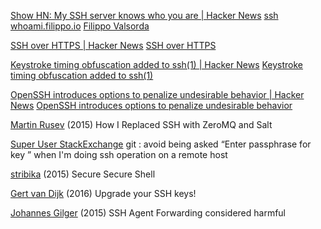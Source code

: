 
[Show HN: My SSH server knows who you are | Hacker News](https://news.ycombinator.com/item?id=10004678)
[ssh whoami.filippo.io](https://words.filippo.io/ssh-whoami-filippo-io/)
[Filippo Valsorda](https://filippo.io/)

[SSH over HTTPS | Hacker News](https://news.ycombinator.com/item?id=38731402)
[SSH over HTTPS](https://trofi.github.io/posts/295-ssh-over-https.html)

[Keystroke timing obfuscation added to ssh(1) | Hacker News](https://news.ycombinator.com/item?id=37307708)
[Keystroke timing obfuscation added to ssh(1)](https://undeadly.org/cgi?action=article;sid=20230829051257)

[OpenSSH introduces options to penalize undesirable behavior | Hacker News](https://news.ycombinator.com/item?id=40610621)
[OpenSSH introduces options to penalize undesirable behavior](https://undeadly.org/cgi?action=article;sid=20240607042157)

[Martin Rusev](https://web.archive.org/web/20170118080812/https://www.amon.cx/blog/how-i-replaced-ssh/)
(2015) How I Replaced SSH with ZeroMQ and Salt

[Super User StackExchange](https://superuser.com/questions/988185/how-to-avoid-being-asked-enter-passphrase-for-key-when-im-doing-ssh-operatio)
git : avoid being asked “Enter passphrase for key ” when I'm doing ssh operation on a remote host

[stribika](https://stribika.github.io/2015/01/04/secure-secure-shell.html)
(2015) Secure Secure Shell

[Gert van Dijk](https://web.archive.org/web/20190724120900/https://blog.g3rt.nl/upgrade-your-ssh-keys.html)
(2016) Upgrade your SSH keys!

[Johannes Gilger](https://heipei.github.io/2015/02/26/SSH-Agent-Forwarding-considered-harmful/)
(2015) SSH Agent Forwarding considered harmful
